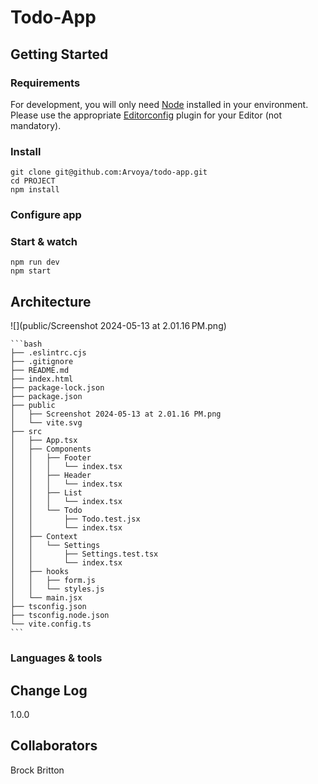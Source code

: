# Todo-App

## Getting Started

### Requirements

For development, you will only need [Node](http://nodejs.org/) installed in your
environment.
Please use the appropriate [Editorconfig](http://editorconfig.org/) plugin for your
Editor (not mandatory).

### Install

    git clone git@github.com:Arvoya/todo-app.git
    cd PROJECT
    npm install

### Configure app

<!-- Any environment configuration steps. -->

### Start & watch

    npm run dev
    npm start

## Architecture

![](public/Screenshot 2024-05-13 at 2.01.16 PM.png)

    ```bash
    ├── .eslintrc.cjs
    ├── .gitignore
    ├── README.md
    ├── index.html
    ├── package-lock.json
    ├── package.json
    ├── public
    │   ├── Screenshot 2024-05-13 at 2.01.16 PM.png
    │   └── vite.svg
    ├── src
    │   ├── App.tsx
    │   ├── Components
    │   │   ├── Footer
    │   │   │   └── index.tsx
    │   │   ├── Header
    │   │   │   └── index.tsx
    │   │   ├── List
    │   │   │   └── index.tsx
    │   │   └── Todo
    │   │       ├── Todo.test.jsx
    │   │       └── index.tsx
    │   ├── Context
    │   │   └── Settings
    │   │       ├── Settings.test.tsx
    │   │       └── index.tsx
    │   ├── hooks
    │   │   ├── form.js
    │   │   └── styles.js
    │   └── main.jsx
    ├── tsconfig.json
    ├── tsconfig.node.json
    └── vite.config.ts
    ```

### Languages & tools

<!-- Explain what tools are used. -->

## Change Log

1.0.0

## Collaborators

Brock Britton
